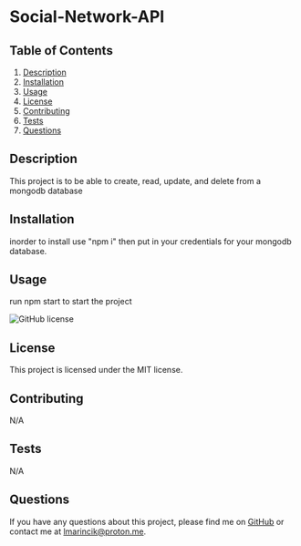 # Social-Network-API

## Table of Contents

1. [Description](#description)
2. [Installation](#installation)
3. [Usage](#usage)
4. [License](#license)
5. [Contributing](#contributing)
6. [Tests](#tests)
7. [Questions](#questions)

## Description

This project is to be able to create, read, update, and delete from a mongodb database

## Installation

inorder to install use "npm i" then put in your credentials for your mongodb database.

## Usage

run npm start to start the project

![GitHub license](https://img.shields.io/badge/license-MIT-blue.svg)

## License

This project is licensed under the MIT license.

## Contributing

N/A

## Tests

N/A

## Questions

If you have any questions about this project, please find me on [GitHub](https://github.com/coderinsightmaven) or contact me at lmarincik@proton.me.
